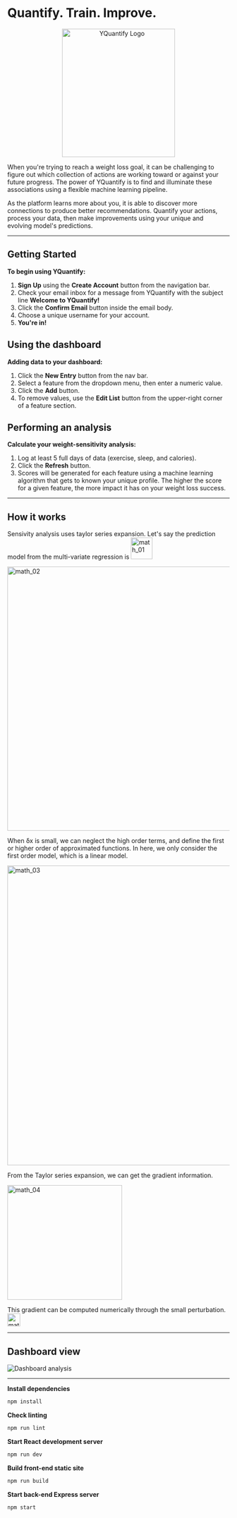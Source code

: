 # Quantify. Train. Improve.

<p align="center">
	<img src="https://www.yquantify.com/yquantify_logo_light.png" width="256" height="291" alt="YQuantify Logo" />
</p>

When you're trying to reach a weight loss goal, it can be challenging to figure out which collection of actions are working toward or against your future progress. The power of YQuantify is to find and illuminate these associations using a flexible machine learning pipeline.

As the platform learns more about you, it is able to discover more connections to produce better recommendations. Quantify your actions, process your data, then make improvements using your unique and evolving model's predictions.

---

## Getting Started

**To begin using YQuantify:**

1. **Sign Up** using the **Create Account** button from the navigation bar.
2. Check your email inbox for a message from YQuantify with the subject line **Welcome to YQuantify!**
3. Click the **Confirm Email** button inside the email body.
4. Choose a unique username for your account.
5. **You're in!**

## Using the dashboard

**Adding data to your dashboard:**

1. Click the **New Entry** button from the nav bar.
2. Select a feature from the dropdown menu, then enter a numeric value.
3. Click the **Add** button.
4. To remove values, use the **Edit List** button from the upper-right corner of a feature section.

## Performing an analysis

**Calculate your weight-sensitivity analysis:**

1. Log at least 5 full days of data (exercise, sleep, and calories).
2. Click the **Refresh** button.
3. Scores will be generated for each feature using a machine learning algorithm that gets to known your unique profile. The higher the score for a given feature, the more impact it has on your weight loss success.

---

## How it works

Sensivity analysis uses taylor series expansion. Let's say the prediction model from the multi-variate regression is <img width="49" alt="math_01" src="https://user-images.githubusercontent.com/25379378/66709175-07a62000-ed13-11e9-9571-160b6bf1f66e.png">

<img width="599" alt="math_02" src="https://user-images.githubusercontent.com/25379378/66709176-0a087a00-ed13-11e9-8033-d762b690a108.png">

When δx is small, we can neglect the high order terms, and define the first or higher order of approximated functions. In here, we only consider the first order model, which is a linear model.

<img width="680" alt="math_03" src="https://user-images.githubusercontent.com/25379378/66709178-0c6ad400-ed13-11e9-95c8-3a9fd9bf8355.png">

From the Taylor series expansion, we can get the gradient information.

<img width="260" alt="math_04" src="https://user-images.githubusercontent.com/25379378/66709179-0e349780-ed13-11e9-8bb6-0accc0dbb604.png">

This gradient can be computed numerically through the small perturbation. <img width="29" alt="math_05" src="https://user-images.githubusercontent.com/25379378/66709180-0f65c480-ed13-11e9-94b8-8b9e0689fffb.png">

---

## Dashboard view

![Dashboard analysis](https://user-images.githubusercontent.com/25379378/66709033-6ae28300-ed10-11e9-822f-18d3cb673627.jpg)

---

**Install dependencies**

```bash
npm install
```

**Check linting**

```bash
npm run lint
```

**Start React development server**

```bash
npm run dev
```

**Build front-end static site**

```bash
npm run build
```

**Start back-end Express server**

```bash
npm start
```
